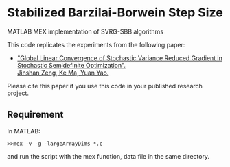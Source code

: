 # Stabilized Barzilai-Borwein Step Size
MATLAB MEX implementation of SVRG-SBB algorithms

This code replicates the experiments from the following paper:

- ["Global Linear Convergence of Stochastic Variance Reduced Gradient in Stochastic Semidefinite Optimization".<br> Jinshan Zeng, Ke Ma, Yuan Yao.](https://arxiv.org/abs/1711.06446)

Please cite this paper if you use this code in your published research project.

## Requirement
In MATLAB:
``` 
>>mex -v -g -largeArrayDims *.c
```
and run the script with the mex function, data file in the same directory.
